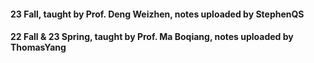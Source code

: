 #### 23 Fall, taught by Prof. Deng Weizhen, notes uploaded by StephenQS
#### 22 Fall & 23 Spring, taught by Prof. Ma Boqiang, notes uploaded by ThomasYang
